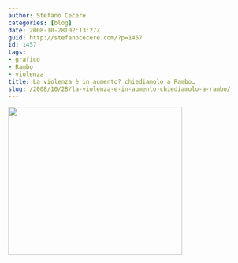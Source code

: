 ```yaml
---
author: Stefano Cecere
categories: [blog]
date: 2008-10-28T02:13:27Z
guid: http://stefanocecere.com/?p=1457
id: 1457
tags:
- grafico
- Rambo
- violenza
title: La violenza è in aumento? chiediamolo a Rambo…
slug: /2008/10/28/la-violenza-e-in-aumento-chiediamolo-a-rambo/
---
```


[<img class="aligncenter size-medium wp-image-1458" title="rambo-grafico-violenza" src="http://stefanocecere.com/wp-content/uploads/sites/3/2008/10/rambo-grafico-violenza-353x300.jpg" alt="" width="353" height="300" />](http://stefanocecere.com/wp-content/uploads/sites/3/2008/10/rambo-grafico-violenza.jpg)